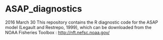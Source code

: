 # ASAP_diagnostics
2016  March 30
This repository contains the R diagnostic code for the ASAP model (Legault and Restrepo, 1999), which can be downloaded from the NOAA Fisheries Toolbox :  http://nft.nefsc.noaa.gov/  

